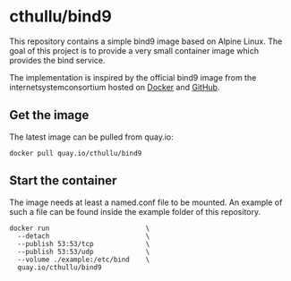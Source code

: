 # cthullu/bind9

This repository contains a simple bind9 image based on Alpine Linux.
The goal of this project is to provide a very small container image which provides the bind
service.

The implementation is inspired by the official bind9 image from the internetsystemconsortium
hosted on [Docker][1] and [GitHub][2].

## Get the image

The latest image can be pulled from quay.io:

~~~shell
docker pull quay.io/cthullu/bind9
~~~

## Start the container

The image needs at least a named.conf file to be mounted. An example of such a file can be
found inside the example folder of this repository.

~~~shell
docker run                        \
  --detach                        \
  --publish 53:53/tcp             \
  --publish 53:53/udp             \
  --volume ./example:/etc/bind    \
  quay.io/cthullu/bind9
~~~

[1]: https://hub.docker.com/r/internetsystemsconsortium/bind9
[2]: https://github.com/isc-projects/bind9-docker
